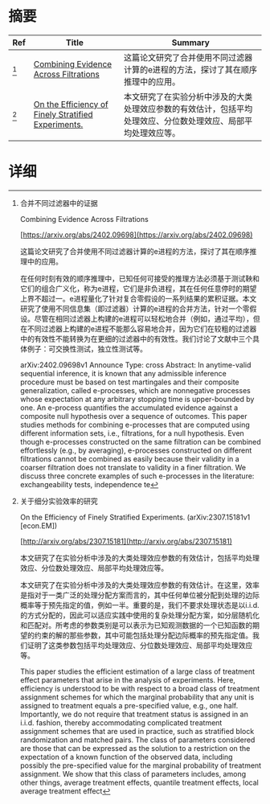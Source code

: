 # 摘要

| Ref | Title | Summary |
| --- | --- | --- |
| [^1] | [Combining Evidence Across Filtrations](https://arxiv.org/abs/2402.09698) | 这篇论文研究了合并使用不同过滤器计算的e进程的方法，探讨了其在顺序推理中的应用。 |
| [^2] | [On the Efficiency of Finely Stratified Experiments.](http://arxiv.org/abs/2307.15181) | 本文研究了在实验分析中涉及的大类处理效应参数的有效估计，包括平均处理效应、分位数处理效应、局部平均处理效应等。 |

# 详细

[^1]: 合并不同过滤器中的证据

    Combining Evidence Across Filtrations

    [https://arxiv.org/abs/2402.09698](https://arxiv.org/abs/2402.09698)

    这篇论文研究了合并使用不同过滤器计算的e进程的方法，探讨了其在顺序推理中的应用。

    

    在任何时刻有效的顺序推理中，已知任何可接受的推理方法必须基于测试鞅和它们的组合广义化，称为e进程，它们是非负进程，其在任何任意停时的期望上界不超过一。e进程量化了针对复合零假设的一系列结果的累积证据。本文研究了使用不同信息集（即过滤器）计算的e进程的合并方法，针对一个零假设。尽管在相同过滤器上构建的e进程可以轻松地合并（例如，通过平均），但在不同过滤器上构建的e进程不能那么容易地合并，因为它们在较粗的过滤器中的有效性不能转换为在更细的过滤器中的有效性。我们讨论了文献中三个具体例子：可交换性测试，独立性测试等。

    arXiv:2402.09698v1 Announce Type: cross  Abstract: In anytime-valid sequential inference, it is known that any admissible inference procedure must be based on test martingales and their composite generalization, called e-processes, which are nonnegative processes whose expectation at any arbitrary stopping time is upper-bounded by one. An e-process quantifies the accumulated evidence against a composite null hypothesis over a sequence of outcomes. This paper studies methods for combining e-processes that are computed using different information sets, i.e., filtrations, for a null hypothesis. Even though e-processes constructed on the same filtration can be combined effortlessly (e.g., by averaging), e-processes constructed on different filtrations cannot be combined as easily because their validity in a coarser filtration does not translate to validity in a finer filtration. We discuss three concrete examples of such e-processes in the literature: exchangeability tests, independence te
    
[^2]: 关于细分实验效率的研究

    On the Efficiency of Finely Stratified Experiments. (arXiv:2307.15181v1 [econ.EM])

    [http://arxiv.org/abs/2307.15181](http://arxiv.org/abs/2307.15181)

    本文研究了在实验分析中涉及的大类处理效应参数的有效估计，包括平均处理效应、分位数处理效应、局部平均处理效应等。

    

    本文研究了在实验分析中涉及的大类处理效应参数的有效估计。在这里，效率是指对于一类广泛的处理分配方案而言的，其中任何单位被分配到处理的边际概率等于预先指定的值，例如一半。重要的是，我们不要求处理状态是以i.i.d.的方式分配的，因此可以适应实践中使用的复杂处理分配方案，如分层随机化和匹配对。所考虑的参数类别是可以表示为已知观测数据的一个已知函数的期望的约束的解的那些参数，其中可能包括处理分配边际概率的预先指定值。我们证明了这类参数包括平均处理效应、分位数处理效应、局部平均处理效应等。

    This paper studies the efficient estimation of a large class of treatment effect parameters that arise in the analysis of experiments. Here, efficiency is understood to be with respect to a broad class of treatment assignment schemes for which the marginal probability that any unit is assigned to treatment equals a pre-specified value, e.g., one half. Importantly, we do not require that treatment status is assigned in an i.i.d. fashion, thereby accommodating complicated treatment assignment schemes that are used in practice, such as stratified block randomization and matched pairs. The class of parameters considered are those that can be expressed as the solution to a restriction on the expectation of a known function of the observed data, including possibly the pre-specified value for the marginal probability of treatment assignment. We show that this class of parameters includes, among other things, average treatment effects, quantile treatment effects, local average treatment effect
    

